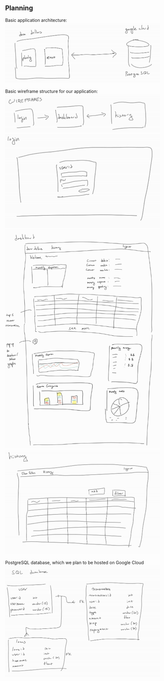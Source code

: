 ## Planning

Basic application architecture:  
<img src="/media/app_architecture.png" width="500">

Basic wireframe structure for our application:   
<img src="/media/wireframe_struct.png" width="500">  
<img src="/media/login.png" width="500">  
<img src="/media/dashboard.jpg" width="500">  
<img src="/media/history.png" width="500">  

PostgreSQL database, which we plan to be hosted on Google Cloud  
<img src="/media/sql_struct.png" width="500">  